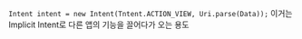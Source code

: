 `Intent intent = new Intent(Tntent.ACTION_VIEW, Uri.parse(Data));`
이거는 Implicit Intent로 다른 앱의 기능을 끌어다가 오는 용도